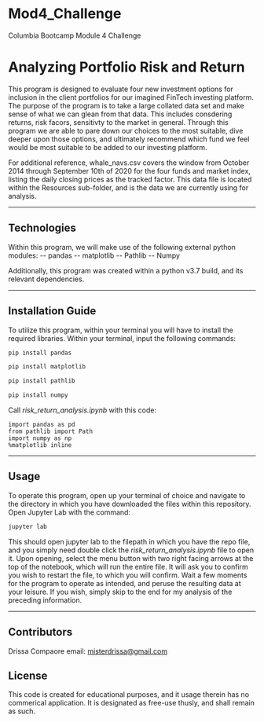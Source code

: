 # Mod4_Challenge
Columbia Bootcamp Module 4 Challenge

# Analyzing Portfolio Risk and Return

This program is designed to evaluate four new investment options for inclusion in the client portfolios for our imagined FinTech investing platform. The purpose of the program is to take a large collated data set and make sense of what we can glean from that data. This includes consdering returns, risk facors, sensitivty to the market in general. Through this program we are able to pare down our choices to the most suitable, dive deeper upon those options, and ultimately recommend which fund we feel would be most suitable to be added to our investing platform.

For additional reference, whale_navs.csv covers the window from October 2014 through September 10th of 2020 for the four funds and market index, listing the daily closing prices as the tracked factor. This data file is located within the Resources sub-folder, and is the data we are currently using for analysis.

---

## Technologies

Within this program, we will make use of the following external python modules:
  -- pandas
  -- matplotlib
  -- Pathlib
  -- Numpy
  
  Additionally, this program was created within a python v3.7 build, and its relevant dependencies.

---

## Installation Guide

To utilize this program, within your terminal you will have to install the required libraries. Within your terminal, input the following commands:

```python
pip install pandas
```

```python
pip install matplotlib
```

```python
pip install pathlib
```

```python
pip install numpy
```

Call *risk_return_analysis.ipynb*  with this code:

```
import pandas as pd
from pathlib import Path
import numpy as np
%matplotlib inline
```

---

## Usage

To operate this program, open up your terminal of choice and navigate to the directory in which you have downloaded the files within this repository. Open Jupyter Lab with the command: 

```python
jupyter lab
```  

This should open jupyter lab to the filepath in which you have the repo file, and you simply need double click the *risk_return_analysis.ipynb* file to open it. Upon opening, select the menu button with two right facing arrows at the top of the notebook, which will run the entire file. It will ask you to confirm you wish to restart the file, to which you will confirm. Wait a few moments for the program to operate as intended, and peruse the resulting data at your leisure. If you wish, simply skip to the end for my analysis of the preceding information. 

---

## Contributors

Drissa Compaore email: misterdrissa@gmail.com

## License

This code is created for educational purposes, and it usage therein has no commerical application. It is designated as free-use thusly, and shall remain as such.
